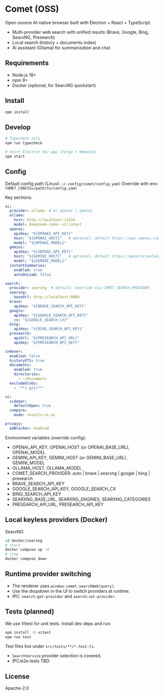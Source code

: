 # Comet (OSS)

Open-source AI-native browser built with Electron + React + TypeScript.

- Multi-provider web search with unified results (Brave, Google, Bing, SearxNG, Presearch)
- Local search (history + documents index)
- AI assistant (Ollama) for summarization and chat

## Requirements

- Node.js 18+
- npm 9+
- Docker (optional, for SearxNG quickstart)

## Install

```bash
npm install
```

## Develop

```bash
# Typecheck only
npm run typecheck

# Start Electron dev app (Forge + Webpack)
npm start
```

## Config

Default config path (Linux): `~/.config/comet/config.yaml`
Override with env: `COMET_CONFIG=/path/to/config.yaml`

Key sections:

```yaml
ai:
  provider: ollama  # or openai | gemini
  ollama:
    host: http://localhost:11434
    model: deepseek-coder-v2:latest
  openai:
    apiKey: "${OPENAI_API_KEY}"
    host: "${OPENAI_HOST}"   # optional; default https://api.openai.com/v1
    model: "${OPENAI_MODEL}"
  gemini:
    apiKey: "${GEMINI_API_KEY}"
    host: "${GEMINI_HOST}"   # optional; default https://generativelanguage.googleapis.com
    model: "${GEMINI_MODEL}"
  instantSummaries:
    enabled: true
    autoOnLoad: false

search:
  provider: searxng  # default; override via COMET_SEARCH_PROVIDER
  searxng:
    baseUrl: http://localhost:8080
  brave:
    apiKey: "${BRAVE_SEARCH_API_KEY}"
  google:
    apiKey: "${GOOGLE_SEARCH_API_KEY}"
    cx: "${GOOGLE_SEARCH_CX}"
  bing:
    apiKey: "${BING_SEARCH_API_KEY}"
  presearch:
    apiUrl: "${PRESEARCH_API_URL}"
    apiKey: "${PRESEARCH_API_KEY}"

indexer:
  enabled: false
  historyFTS: true
  documents:
    enabled: true
    directories:
      - ~/Documents
  excludeGlobs:
    - '**/.git/**'

ui:
  sidebar:
    defaultOpen: true
  compare:
    mode: results-vs-ai

privacy:
  adBlocker: enabled
```

Environment variables (override config):

- OPENAI_API_KEY, OPENAI_HOST (or OPENAI_BASE_URL), OPENAI_MODEL
- GEMINI_API_KEY, GEMINI_HOST (or GEMINI_BASE_URL), GEMINI_MODEL
- OLLAMA_HOST, OLLAMA_MODEL
- COMET_SEARCH_PROVIDER: auto | brave | searxng | google | bing | presearch
- BRAVE_SEARCH_API_KEY
- GOOGLE_SEARCH_API_KEY, GOOGLE_SEARCH_CX
- BING_SEARCH_API_KEY
- SEARXNG_BASE_URL, SEARXNG_ENGINES, SEARXNG_CATEGORIES
- PRESEARCH_API_URL, PRESEARCH_API_KEY

## Local keyless providers (Docker)

SearxNG:
```bash
cd docker/searxng
# start
docker compose up -d
# stop
docker compose down
```


## Runtime provider switching

- The renderer uses `window.comet.searchWeb(query)`.
- Use the dropdown in the UI to switch providers at runtime.
- IPC: `search:get-provider` and `search:set-provider`.

## Tests (planned)

We use Vitest for unit tests. Install dev deps and run:

```bash
npm install -D vitest
npm run test
```

Test files live under `src/tests/**/*.test.ts`.

- `SearchService` provider selection is covered.
- IPC/e2e tests TBD.

## License

Apache-2.0
